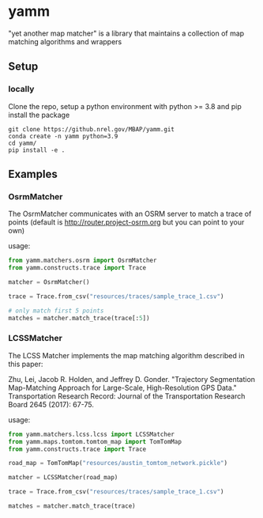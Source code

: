 # yamm
"yet another map matcher" is a library that maintains a collection of map matching algorithms and wrappers

## Setup

### locally
Clone the repo, setup a python environment with python >= 3.8 and pip install the package

```
git clone https://github.nrel.gov/MBAP/yamm.git
conda create -n yamm python=3.9
cd yamm/
pip install -e .
```



## Examples

### OsrmMatcher

The OsrmMatcher communicates with an OSRM server to match a trace of points
(default is http://router.project-osrm.org but you can point to your own)

usage:
```python
from yamm.matchers.osrm import OsrmMatcher
from yamm.constructs.trace import Trace

matcher = OsrmMatcher()

trace = Trace.from_csv("resources/traces/sample_trace_1.csv")

# only match first 5 points
matches = matcher.match_trace(trace[:5])
```

### LCSSMatcher 

The LCSS Matcher implements the map matching algorithm described in this paper: 

Zhu, Lei, Jacob R. Holden, and Jeffrey D. Gonder.
"Trajectory Segmentation Map-Matching Approach for Large-Scale, High-Resolution GPS Data."
Transportation Research Record: Journal of the Transportation Research Board 2645 (2017): 67-75.

usage:
```python
from yamm.matchers.lcss.lcss import LCSSMatcher
from yamm.maps.tomtom.tomtom_map import TomTomMap 
from yamm.constructs.trace import Trace

road_map = TomTomMap("resources/austin_tomtom_network.pickle")

matcher = LCSSMatcher(road_map)

trace = Trace.from_csv("resources/traces/sample_trace_1.csv")

matches = matcher.match_trace(trace)
```




